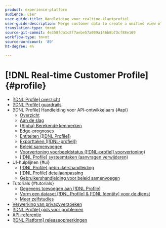 ```yaml
---
product: experience-platform
audience: user
user-guide-title: Handleiding voor realtime-klantprofiel
user-guide-description: Merge customer data to create a unified view of customer interactions across channels.
translation-type: tm+mt
source-git-commit: 4e358fda1c8f7aebe57a009a146b8b73cf88e169
workflow-type: tm+mt
source-wordcount: '89'
ht-degree: 4%

---
```



# [!DNL Real-time Customer Profile] {#profile}

* [[!DNL Profile] overzicht](home.md)
* [[!DNL Profile] guardrails](guardrails.md)
* [!DNL Profile] Handleiding voor API-ontwikkelaars {#api}
   * [Overzicht](api/overview.md)
   * [Aan de slag](api/getting-started.md)
   * [(Alpha) Berekende kenmerken](api/computed-attributes.md)
   * [Edge-prognoses](api/edge-projections.md)
   * [Entiteiten ([!DNL Profile])](api/entities.md)
   * [Exporttaken ([!DNL-profiel])](api/export-jobs.md)
   * [Beleid samenvoegen](api/merge-policies.md)
   * [Voorvertoning voorbeeldstatus ([!DNL-profiel] voorvertoning)](api/preview-sample-status.md)
   * [[!DNL Profile] systeemtaken (aanvragen verwijderen)](api/profile-system-jobs.md)
* UI-hulplijnen {#ui}
   * [[!DNL Profile] gebruikershandleiding](ui/user-guide.md)
   * [[!DNL Profile] detailaanpassing](ui/profile-customization.md)
   * [Gebruikershandleiding voor beleid samenvoegen](ui/merge-policies.md)
* Tutorials {#tutorials}
   * [Gegevens toevoegen aan [!DNL Profile]](tutorials/add-profile-data.md)
   * [Vorm een dataset [!DNL Profile] & [!DNL Identity] voor de dienst](tutorials/dataset-configuration.md)
   * [Meer zelfstudies](https://docs.adobe.com/content/help/en/experience-platform/tutorials/home.html)
* [Verwerking van privacyverzoeken](privacy.md)
* [[!DNL Profile] gids voor problemen](troubleshooting.md)
* [API-referentie](https://www.adobe.io/apis/experienceplatform/home/api-reference.html#!acpdr/swagger-specs/real-time-customer-profile.yaml)
* [[!DNL Platform] releaseopmerkingen](https://www.adobe.com/go/platform-release-notes-en)
